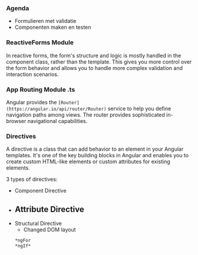 ### Agenda
- Formulieren met validatie
- Componenten maken en testen


### ReactiveForms Module
In reactive forms, the form's structure and logic is mostly handled in the component class, rather than the template. This gives you more control over the form behavior and allows you to handle more complex validation and interaction scenarios.

### App Routing Module .ts
Angular provides the `[Router](https://angular.io/api/router/Router)` service to help you define navigation paths among views. The router provides sophisticated in-browser navigational capabilities.

### Directives
A directive is a class that can add behavior to an element in your Angular templates. It's one of the key building blocks in Angular and enables you to create custom HTML-like elements or custom attributes for existing elements.

3 types of directives:
- Component Directive
- Attribute Directive
	- 
- Structural Directive
	- Changed DOM layout
	```html
	*ngFor
	*ngIf*
	```

